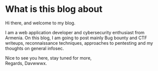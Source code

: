 # What is this blog about


Hi there, and welcome to my blog.
<!--more-->

I am a web application developer and cybersecurity enthusiast from Armenia.
On this blog, I am going to post mainly Bug bounty and CTF writeups, reconnaissance techniques, approaches to pentesting and my thoughts on general infosec.

Nice to see you here, stay tuned for more,\
Regards, Davwwwx.

